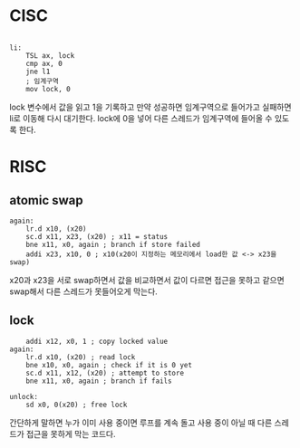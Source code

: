 # CISC

```Assembly

li:
	TSL ax, lock
	cmp ax, 0
	jne l1
	; 임계구역
	mov lock, 0
```
lock 변수에서 값을 읽고 1을 기록하고
만약 성공하면 임계구역으로 들어가고
실패하면 li로 이동해 다시 대기한다.
lock에 0을 넣어 다른 스레드가 임계구역에 들어올 수 있도록 한다.
# RISC
## atomic swap
```Assembly
again:
	lr.d x10, (x20)
	sc.d x11, x23, (x20) ; x11 = status
	bne x11, x0, again ; branch if store failed
	addi x23, x10, 0 ; x10(x20이 지정하는 메모리에서 load한 값 <-> x23을 swap)
```
x20과 x23을 서로 swap하면서 값을 비교하면서 값이 다르면 접근을 못하고 같으면 swap해서 다른 스레드가 못들어오게 막는다.

## lock
```Assembly
	addi x12, x0, 1 ; copy locked value
again:
	lr.d x10, (x20) ; read lock
	bne x10, x0, again ; check if it is 0 yet
	sc.d x11, x12, (x20) ; attempt to store
	bne x11, x0, again ; branch if fails
	
unlock:
	sd x0, 0(x20) ; free lock
```
간단하게 말하면 누가 이미 사용 중이면 루프를 계속 돌고 사용 중이 아닐 때 다른 스레드가 접근을 못하게 막는 코드다.